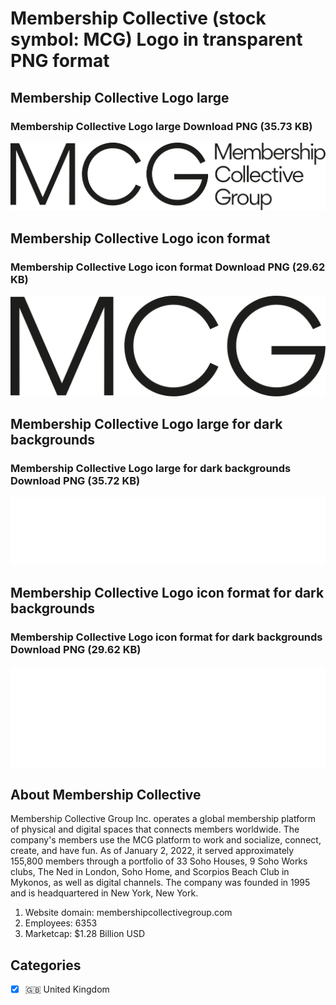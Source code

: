 # Membership Collective (stock symbol: MCG) Logo in transparent PNG format

## Membership Collective Logo large

### Membership Collective Logo large Download PNG (35.73 KB)

![Membership Collective Logo large Download PNG (35.73 KB)](/img/orig/MCG_BIG-a4330d02.png)

## Membership Collective Logo icon format

### Membership Collective Logo icon format Download PNG (29.62 KB)

![Membership Collective Logo icon format Download PNG (29.62 KB)](/img/orig/MCG-ec7efd43.png)

## Membership Collective Logo large for dark backgrounds

### Membership Collective Logo large for dark backgrounds Download PNG (35.72 KB)

![Membership Collective Logo large for dark backgrounds Download PNG (35.72 KB)](/img/orig/MCG_BIG.D-669a8242.png)

## Membership Collective Logo icon format for dark backgrounds

### Membership Collective Logo icon format for dark backgrounds Download PNG (29.62 KB)

![Membership Collective Logo icon format for dark backgrounds Download PNG (29.62 KB)](/img/orig/MCG.D-3c113b95.png)

## About Membership Collective

Membership Collective Group Inc. operates a global membership platform of physical and digital spaces that connects members worldwide. The company's members use the MCG platform to work and socialize, connect, create, and have fun. As of January 2, 2022, it served approximately 155,800 members through a portfolio of 33 Soho Houses, 9 Soho Works clubs, The Ned in London, Soho Home, and Scorpios Beach Club in Mykonos, as well as digital channels. The company was founded in 1995 and is headquartered in New York, New York.

1. Website domain: membershipcollectivegroup.com
2. Employees: 6353
3. Marketcap: $1.28 Billion USD


## Categories
- [x] 🇬🇧 United Kingdom
